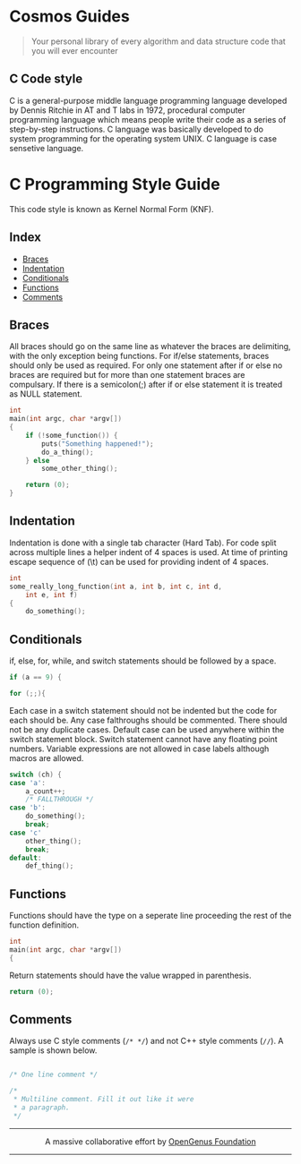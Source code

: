 # Cosmos Guides
> Your personal library of every algorithm and data structure code that you will ever encounter

## C Code style

C is a general-purpose middle language programming language developed by Dennis Ritchie in AT and T labs in 1972, procedural computer programming language which means people write their code as a series of step-by-step instructions. C language was basically developed to do system programming for the operating system UNIX.
C language is case sensetive language.

# C Programming Style Guide

This code style is known as Kernel Normal Form (KNF).

## Index
- [Braces](#braces)
- [Indentation](#indentation)
- [Conditionals](#conditionals)
- [Functions](#functions)
- [Comments](#comments)

## Braces

All braces should go on the same line as whatever the braces are delimiting, with the only exception being functions. For if/else statements, braces should only be used as required. For only one statement after if or else no braces are required but for more than one statement braces are compulsary. If there is a semicolon(;) after if or else statement it is treated as NULL statement.

```C
int
main(int argc, char *argv[])
{
	if (!some_function()) {
		puts("Something happened!");
		do_a_thing();
	} else
		some_other_thing();

	return (0);
}
```

## Indentation

Indentation is done with a single tab character (Hard Tab). For code split across multiple lines a helper indent of 4 spaces is used.
At time of printing escape sequence of (\t) can be used for providing indent of 4 spaces.

```C
int
some_really_long_function(int a, int b, int c, int d,
    int e, int f)
{
	do_something();

```

## Conditionals

if, else, for, while, and switch statements should be followed by a space.

```C
if (a == 9) {
```

```C
for (;;){
```

Each case in a switch statement should not be indented but the code for each should be. Any case falthroughs should be commented.
There should not be any duplicate cases. Default case can be used anywhere within the switch statement block.
Switch statement cannot have any floating point numbers. Variable expressions are not allowed in case labels although macros are allowed.

```C
switch (ch) {
case 'a':
	a_count++;
	/* FALLTHROUGH */
case 'b':
	do_something();
	break;
case 'c'
	other_thing();
	break;
default:
	def_thing();

```

## Functions

Functions should have the type on a seperate line proceeding the rest of the function definition.

```C
int
main(int argc, char *argv[])
{
```

Return statements should have the value wrapped in parenthesis.

```C
return (0);
```

## Comments

Always use C style comments (`/* */`) and not C++ style comments (`//`). A sample is shown below.

```C

/* One line comment */

/*
 * Multiline comment. Fill it out like it were
 * a paragraph.
 */

```


---

<p align="center">
	A massive collaborative effort by <a href="https://github.com/OpenGenus/cosmos">OpenGenus Foundation</a> 
</p>

---
